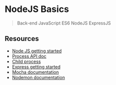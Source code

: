 # NodeJS Basics

> Back-end
> JavaScript
> ES6
> NodeJS
> ExpressJS

## Resources

* [Node JS getting started]()
* [Process API doc]()
* [Child process]()
* [Express getting started]()
* [Mocha documentation]()
* [Nodemon documentation]()
